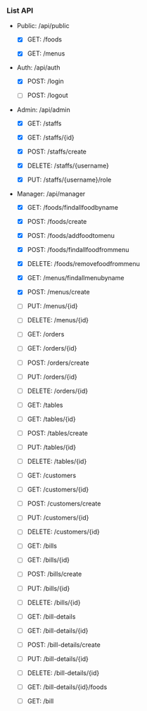 ### List API

- Public: /api/public
    - [x] GET: /foods
    - [x] GET: /menus


- Auth: /api/auth
    - [x] POST: /login
    - [ ] POST: /logout


- Admin: /api/admin
    - [x] GET: /staffs
    - [x] GET: /staffs/{id}
    - [x] POST: /staffs/create
    - [x] DELETE: /staffs/{username}
    - [x] PUT: /staffs/{username}/role


- Manager: /api/manager
    - [x] GET: /foods/findallfoodbyname
    - [x] POST: /foods/create
    - [x] POST: /foods/addfoodtomenu
    - [x] POST: /foods/findallfoodfrommenu
    - [x] DELETE: /foods/removefoodfrommenu

    - [x] GET: /menus/findallmenubyname
    - [x] POST: /menus/create
    - [ ] PUT: /menus/{id}
    - [ ] DELETE: /menus/{id}

    - [ ] GET: /orders
    - [ ] GET: /orders/{id}
    - [ ] POST: /orders/create
    - [ ] PUT: /orders/{id}
    - [ ] DELETE: /orders/{id}

    - [ ] GET: /tables
    - [ ] GET: /tables/{id}
    - [ ] POST: /tables/create
    - [ ] PUT: /tables/{id}
    - [ ] DELETE: /tables/{id}

    - [ ] GET: /customers
    - [ ] GET: /customers/{id}
    - [ ] POST: /customers/create
    - [ ] PUT: /customers/{id}
    - [ ] DELETE: /customers/{id}

    - [ ] GET: /bills
    - [ ] GET: /bills/{id}
    - [ ] POST: /bills/create
    - [ ] PUT: /bills/{id}
    - [ ] DELETE: /bills/{id}
    - [ ] GET: /bill-details
    - [ ] GET: /bill-details/{id}
    - [ ] POST: /bill-details/create
    - [ ] PUT: /bill-details/{id}
    - [ ] DELETE: /bill-details/{id}
    - [ ] GET: /bill-details/{id}/foods
    - [ ] GET: /bill

